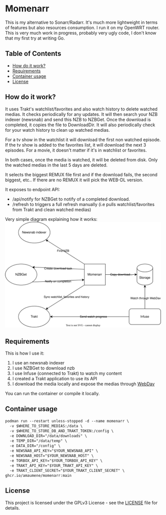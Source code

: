 # Momenarr

This is my alternative to Sonarr/Radarr. It's much more lightweight in terms of features but also resources consumption. I run it on my OpenWRT router.
This is very much work in progress, probably very ugly code, I don't know that my first try at writing Go.

## Table of Contents

- [How do it work?](#how-do-it-work)
- [Requirements](#requirements)
- [Container usage](#container-usage)
- [License](#license)

## How do it work?

It uses Trakt's watchlist/favorites and also watch history to delete watched medias. It checks periodically for any
updates. It will then search your NZB indexer (newsnab) and send this NZB to NZBGet. Once the download is completed, it
copies the file to DownloadDir. It will also periodically check for your watch history to clean up watched medias.

For a tv show in the watchlist it will download the first non watched episode. If the tv show is added to the favorites
list, it will download the next 3 episodes.
For a movie, it doesn't matter if it's in watchlist or favorites.

In both cases, once the media is watched, it will be deleted from disk. Only the watched medias in the last 5 days are
deleted.

It selects the biggest REMUX file first and if the download fails, the second biggest, etc..
If there are no REMUX it will pick the WEB-DL version.

It exposes to endpoint API:

* /api/notify for NZBGet to notify of a completed download.
* /refresh to triggers a full refresh manually (i.e pulls watchlist/favorites from Trakt and clean watched medias)

Very simple diagram explaining how it works:
![](momenarr.svg)

## Requirements

This is how I use it:
1. I use an newsnab indexer
2. I use NZBGet to download nzb
3. I use Infuse (connected to Trakt) to watch my content
4. I created a Trakt application to use its API
5. I download the media locally and expose the medias through [WebDav](https://github.com/amaumene/my_webdav)

You can run the container or compile it locally.

## Container usage

```aiignore
podman run --restart unless-stopped -d --name momenarr \
  -v $WHERE_TO_STORE_MEDIAS:/data \
  -v $WHERE_TO_STORE_DB_AND_TRAKT_TOKEN:/config \
  -e DOWNLOAD_DIR="/data/downloads" \
  -e TEMP_DIR="/data/temp" \
  -e DATA_DIR="/config" \
  -e NEWSNAB_API_KEY="$YOUR_NEWSNAB_API" \
  -e NEWSNAB_HOST="$YOUR_NEWSNAB_HOST" \
  -e TORBOX_API_KEY="$YOUR_TORBOX_API_KEY" \
  -e TRAKT_API_KEY="$YOUR_TRAKT_API_KEY" \
  -e TRAKT_CLIENT_SECRET="$YOUR_TRAKT_CLIENT_SECRET" \
ghcr.io/amaumene/momenarr:main
```

## License

This project is licensed under the GPLv3 License - see the [LICENSE](LICENSE) file for details.
